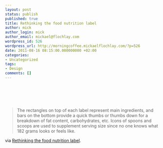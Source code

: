 ```yaml
---
layout: post
status: publish
published: true
title: Rethinking the food nutrition label
author: mick
author_login: mick
author_email: mickael@flochlay.com
wordpress_id: 526
wordpress_url: http://morningcoffee.mickaelflochlay.com/?p=526
date: 2011-08-16 08:15:00.000000000 +02:00
categories:
- Uncategorized
tags:
- Design
comments: []
---
```

&nbsp;
<p style="text-align: center;"><a href="http://flowingdata.com/2011/08/12/rethinking-the-food-nutrition-label/"><img src='http://morningcoffee.mickaelflochlay.com/wp-content/uploads/2011/08/Rethink-food-labels-by-RWalker.jpg' alt='' /></a></p>
&nbsp;
<blockquote>The rectangles on top of each label represent main ingredients, and bars on the bottom provide a quick thumbs or thumbs down for a breakdown of fat content, carbohydrates, etc. Icons of spoons and scoops are used to supplement serving size since no one knows what 182 grams looks or feels like.</blockquote>
via <a href="http://flowingdata.com/2011/08/12/rethinking-the-food-nutrition-label/">Rethinking the food nutrition label</a>.
